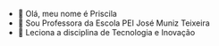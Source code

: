 - 👋 Olá, meu nome é Priscila 
- 👀 Sou Professora da Escola PEI José Muniz Teixeira
- 🌱 Leciona a disciplina de Tecnologia e Inovação

<!---
PEIgames/PEIgames is a ✨ special ✨ repository because its `README.md` (this file) appears on your GitHub profile.
You can click the Preview link to take a look at your changes.
--->
